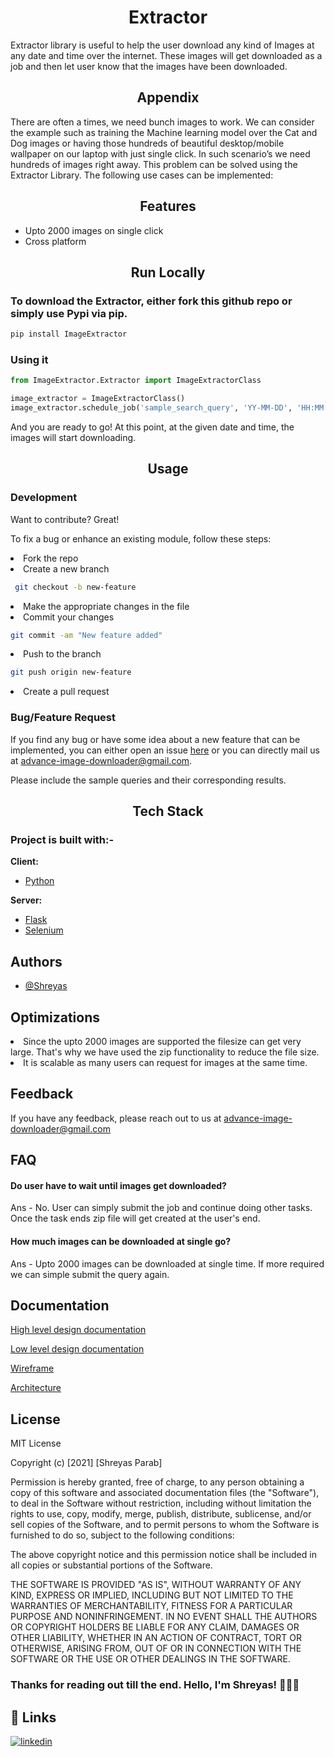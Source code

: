 # <center>Extractor

Extractor library is useful to help the user download any kind of Images at any date and time over the internet. These images will get downloaded as a job and then let user know that the images have been downloaded.

## <center>Appendix

There are often a times, we need bunch images to work. We can consider the example such as training the Machine learning model over the Cat and Dog images or having those hundreds of beautiful desktop/mobile wallpaper on our laptop with just single click. In such scenario’s we need hundreds of images right away. This problem can be solved using the Extractor Library. The following use cases can be implemented: 
  
## <center>Features

- Upto 2000 images on single click
- Cross platform

## <center>Run Locally

### To download the Extractor, either fork this github repo or simply use Pypi via pip.

```bash
pip install ImageExtractor
```

### Using it

```python
from ImageExtractor.Extractor import ImageExtractorClass

image_extractor = ImageExtractorClass()
image_extractor.schedule_job('sample_search_query', 'YY-MM-DD', 'HH:MM', 100)

```
And you are ready to go! At this point, at the given date and time, the images will start downloading.
  
## <center>Usage

### Development

Want to contribute? Great!

To fix a bug or enhance an existing module, follow these steps:

<li> Fork the repo
<li> Create a new branch

```bash
 git checkout -b new-feature
```
<li> Make the appropriate changes in the file
<li> Commit your changes

```bash
git commit -am "New feature added"
```

<li> Push to the branch

```bash
git push origin new-feature
```

<li> Create a pull request

### Bug/Feature Request
If you find any bug or have some idea about a new feature that can be implemented, you can either open an issue <a href='https://github.com/Sparab16/Extractor/issues' target="_blank">here</a> or you can directly mail us at advance-image-downloader@gmail.com.

Please include the sample queries and their corresponding results.

## <center>Tech Stack

### Project is built with:-

**Client:** 
- <a href='python.org' target="_blank">Python </a>
</a>
  
**Server:** 
- <a href='https://flask.palletsprojects.com/en/2.0.x/' target="_blank">Flask</a>
- <a href='https://www.selenium.dev/' target="_blank">Selenium</a>


  
## Authors

- [@Shreyas](https://github.com/Sparab16)
  
## Optimizations

<li>Since the upto 2000 images are supported the filesize can get very large. That's why we have used the zip functionality to reduce the file size.</li>
<li>It is scalable as many users can request for images at the same time.</li>


## Feedback

If you have any feedback, please reach out to us at advance-image-downloader@gmail.com

  
## FAQ

#### Do user have to wait until images get downloaded?

Ans - No. User can simply submit the job and continue doing other tasks. Once the task ends zip file will get created at the user's end.

#### How much images can be downloaded at single go?

Ans - Upto 2000 images can be downloaded at single time. If more required we can simple submit the query again.


## Documentation

[High level design documentation](Docs/Advance_Image_Generator-HLD.pdf)<br>

[Low level design documentation](Docs/Advance_Image_Generator-LLD.pdf)<br>

[Wireframe](Docs/Advance-Image-Downloader_Wireframe.pdf)<br>

[Architecture](Docs/Advance_Image_Downloader-Architecture.pdf)

## License
MIT License

Copyright (c) [2021] [Shreyas Parab]

Permission is hereby granted, free of charge, to any person obtaining a copy
of this software and associated documentation files (the "Software"), to deal
in the Software without restriction, including without limitation the rights
to use, copy, modify, merge, publish, distribute, sublicense, and/or sell
copies of the Software, and to permit persons to whom the Software is
furnished to do so, subject to the following conditions:

The above copyright notice and this permission notice shall be included in all
copies or substantial portions of the Software.

THE SOFTWARE IS PROVIDED "AS IS", WITHOUT WARRANTY OF ANY KIND, EXPRESS OR
IMPLIED, INCLUDING BUT NOT LIMITED TO THE WARRANTIES OF MERCHANTABILITY,
FITNESS FOR A PARTICULAR PURPOSE AND NONINFRINGEMENT. IN NO EVENT SHALL THE
AUTHORS OR COPYRIGHT HOLDERS BE LIABLE FOR ANY CLAIM, DAMAGES OR OTHER
LIABILITY, WHETHER IN AN ACTION OF CONTRACT, TORT OR OTHERWISE, ARISING FROM,
OUT OF OR IN CONNECTION WITH THE SOFTWARE OR THE USE OR OTHER DEALINGS IN THE
SOFTWARE.

### Thanks for reading out till the end. Hello, I'm Shreyas! 👨🏼‍💻
  
## 🔗 Links
[![linkedin](https://img.shields.io/badge/linkedin-0A66C2?style=for-the-badge&logo=linkedin&logoColor=white)](https://www.linkedin.com/in/shrey16/)

  